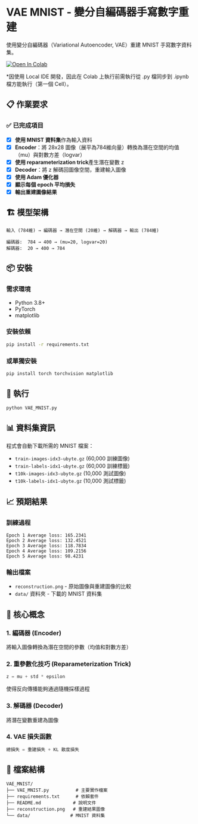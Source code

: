 # VAE MNIST - 變分自編碼器手寫數字重建

使用變分自編碼器（Variational Autoencoder, VAE）重建 MNIST 手寫數字資料集。

[![Open In Colab](https://colab.research.google.com/assets/colab-badge.svg)](https://colab.research.google.com/github/Qmo37/VAE_MNIST/blob/master/VAE_MNIST.ipynb)

*因使用 Local IDE 開發，因此在 Colab 上執行前需執行從 .py 檔同步到 .ipynb 檔方能執行（第一個 Cell）。

## 📋 作業要求

### ✅ 已完成項目
- [x] **使用 MNIST 資料集**作為輸入資料
- [x] **Encoder**：將 28x28 圖像（展平為784維向量）轉換為潛在空間的均值（mu）與對數方差（logvar）
- [x] **使用 reparameterization trick**產生潛在變數 z
- [x] **Decoder**：將 z 解碼回圖像空間，重建輸入圖像
- [x] **使用 Adam 優化器**
- [x] **顯示每個 epoch 平均損失**
- [x] **輸出重建圖像結果**

## 🏗️ 模型架構

```
輸入 (784維) → 編碼器 → 潛在空間 (20維) → 解碼器 → 輸出 (784維)

編碼器:  784 → 400 → (mu=20, logvar=20)
解碼器:  20 → 400 → 784
```

## 📦 安裝

### 需求環境
- Python 3.8+
- PyTorch
- matplotlib

### 安裝依賴
```bash
pip install -r requirements.txt
```

### 或單獨安裝
```bash
pip install torch torchvision matplotlib
```

## 🚀 執行

```bash
python VAE_MNIST.py
```

## 📊 資料集資訊

程式會自動下載所需的 MNIST 檔案：
- `train-images-idx3-ubyte.gz` (60,000 訓練圖像)
- `train-labels-idx1-ubyte.gz` (60,000 訓練標籤)
- `t10k-images-idx3-ubyte.gz` (10,000 測試圖像)
- `t10k-labels-idx1-ubyte.gz` (10,000 測試標籤)

## 📈 預期結果

### 訓練過程
```
Epoch 1 Average loss: 165.2341
Epoch 2 Average loss: 132.4521
Epoch 3 Average loss: 118.7834
Epoch 4 Average loss: 109.2156
Epoch 5 Average loss: 98.4231
```

### 輸出檔案
- `reconstruction.png` - 原始圖像與重建圖像的比較
- `data/` 資料夾 - 下載的 MNIST 資料集

## 🧠 核心概念

### 1. 編碼器 (Encoder)
將輸入圖像轉換為潛在空間的參數（均值和對數方差）

### 2. 重參數化技巧 (Reparameterization Trick)
```python
z = mu + std * epsilon
```
使得反向傳播能夠通過隨機採樣過程

### 3. 解碼器 (Decoder)
將潛在變數重建為圖像

### 4. VAE 損失函數
```python
總損失 = 重建損失 + KL 散度損失
```

## 📁 檔案結構

```
VAE_MNIST/
├── VAE_MNIST.py          # 主要實作檔案
├── requirements.txt      # 依賴套件
├── README.md            # 說明文件
├── reconstruction.png   # 重建結果圖像
└── data/               # MNIST 資料集
```

